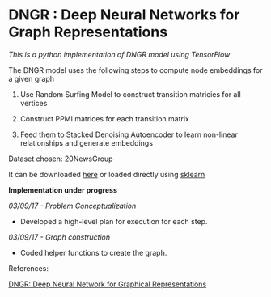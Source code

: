 # DNGR : Deep Neural Networks for Graph Representations


*This is a python implementation of DNGR model using TensorFlow*


The DNGR model uses the following steps to compute node embeddings for a given graph


1. Use Random Surfing Model to construct transition matricies for all vertices

2. Construct PPMI matrices for each transition matrix

3. Feed them to Stacked Denoising Autoencoder to learn non-linear relationships and generate embeddings

Dataset chosen: 20NewsGroup

It can be downloaded [here](https://archive.ics.uci.edu/ml/datasets/Twenty+Newsgroups) or loaded directly using [sklearn](http://scikit-learn.org/stable/datasets/twenty_newsgroups.html)



**Implementation under progress**


*03/09/17 - Problem Conceptualization*
- Developed a high-level plan for execution for each step. 

*03/09/17 - Graph construction*
- Coded helper functions to create the graph.



References:

[DNGR: Deep Neural Network for Graphical Representations](https://pdfs.semanticscholar.org/1a37/f07606d60df365d74752857e8ce909f700b3.pdf)
